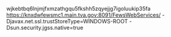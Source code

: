 wjkebtbq6lnjmjfxmzathgqu5fkshh5zqyejjg7igoluukip35fa
https://knxdwfewsmc1.main.tva.gov:8091/FewsWebServices/
-Djavax.net.ssl.trustStoreType=WINDOWS-ROOT
-Dsun.security.jgss.native=true